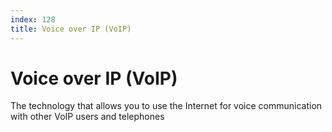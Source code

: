 ```yaml
---
index: 128
title: Voice over IP (VoIP)
---
```

# Voice over IP (VoIP)

The technology that allows you to use the Internet for voice communication with other VoIP users and telephones